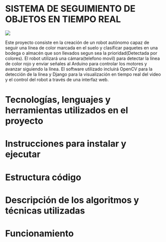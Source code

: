 <h1>SISTEMA DE SEGUIMIENTO DE OBJETOS EN TIEMPO REAL</h1>
<img src = "https://user-images.githubusercontent.com/86623205/225821894-dcece6f3-37d6-4fd8-bcea-cf8054ea2f4f.svg" aling="center">

<p>
  Este proyecto consiste en la creación de un robot autónomo capaz de seguir una línea de color marcada en el suelo 
  y clasificar paquetes en una bodega o almacén que son llevados segun sea la prioridad(Detectada por colores).
  El robot utilizará una cámara(telefono movil) para detectar la línea de color rojo y enviar señales al Arduino 
  para controlar los motores y avanzar siguiendo la línea. El software utilizado incluirá OpenCV para la detección 
  de la línea y Django para la visualización en tiempo real del video y el control del robot a través de una interfaz web.
</p>
<h1>
  Tecnologías, lenguajes y herramientas utilizados en el proyecto
</h1>
<h1>
  Instrucciones para instalar y ejecutar
</h1>  
<h1> 
  Estructura código 
</h1>
<h1>
  Descripción de los algoritmos y técnicas utilizadas
</h1>
<h1>
  Funcionamiento
</h1>
